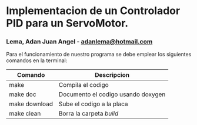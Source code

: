 # Implementacion de un Controlador PID para un ServoMotor.
### Lema, Adan Juan Angel - **adanlema@hotmail.com**

Para el funcionamiento de nuestro programa se debe emplear los siguientes comandos en la terminal:

| Comando | Descripcion |
| --- | --- |
| make | Compila el codigo |
| make doc | Documento el codigo usando doxygen |
| make download | Sube el codigo a la placa |
| make clean | Borra la carpeta *build* |